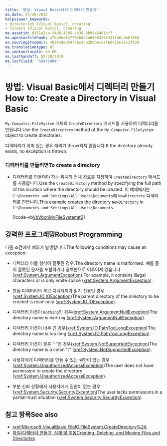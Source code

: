 ```yaml
---
title: '방법: Visual Basic에서 디렉터리 만들기'
ms.date: 07/20/2015
helpviewer_keywords:
- directories [Visual Basic], creating
- folders [Visual Basic], creating
ms.assetid: 0351a2ca-24d8-43b5-bb39-9b99e6401cff
ms.openlocfilehash: a7ba9ea1e7762b0a4a6660339c331fa6cdeb7858
ms.sourcegitcommit: 40364ded04fa6cdcb2b6beca7f68412e2e12f633
ms.translationtype: HT
ms.contentlocale: ko-KR
ms.lasthandoff: 02/28/2019
ms.locfileid: "56976904"
---
```

# <a name="how-to-create-a-directory-in-visual-basic"></a><span data-ttu-id="4dc88-102">방법: Visual Basic에서 디렉터리 만들기</span><span class="sxs-lookup"><span data-stu-id="4dc88-102">How to: Create a Directory in Visual Basic</span></span>
<span data-ttu-id="4dc88-103">`My.Computer.FileSystem` 개체의 `CreateDirectory` 메서드를 사용하여 디렉터리를 만듭니다.</span><span class="sxs-lookup"><span data-stu-id="4dc88-103">Use the `CreateDirectory` method of the `My.Computer.FileSystem` object to create directories.</span></span>  
  
 <span data-ttu-id="4dc88-104">디렉터리가 이미 있는 경우 예외가 throw되지 않습니다.</span><span class="sxs-lookup"><span data-stu-id="4dc88-104">If the directory already exists, no exception is thrown.</span></span>  
  
### <a name="to-create-a-directory"></a><span data-ttu-id="4dc88-105">디렉터리를 만들려면</span><span class="sxs-lookup"><span data-stu-id="4dc88-105">To create a directory</span></span>  
  
-   <span data-ttu-id="4dc88-106">디렉터리를 만들어야 하는 위치의 전체 경로를 지정하여 `CreateDirectory` 메서드를 사용합니다.</span><span class="sxs-lookup"><span data-stu-id="4dc88-106">Use the `CreateDirectory` method by specifying the full path of the location where the directory should be created.</span></span> <span data-ttu-id="4dc88-107">이 예제에서는 `C:\Documents and Settings\All Users\Documents`에 `NewDirectory` 디렉터리를 만듭니다.</span><span class="sxs-lookup"><span data-stu-id="4dc88-107">This example creates the directory `NewDirectory` in `C:\Documents and Settings\All Users\Documents`.</span></span>  
  
     [!code-vb[VbVbcnMyFileSystem#2](~/samples/snippets/visualbasic/VS_Snippets_VBCSharp/VbVbcnMyFileSystem/VB/Class1.vb#2)]  
  
## <a name="robust-programming"></a><span data-ttu-id="4dc88-108">강력한 프로그래밍</span><span class="sxs-lookup"><span data-stu-id="4dc88-108">Robust Programming</span></span>  
 <span data-ttu-id="4dc88-109">다음 조건에서 예외가 발생합니다.</span><span class="sxs-lookup"><span data-stu-id="4dc88-109">The following conditions may cause an exception:</span></span>  
  
-   <span data-ttu-id="4dc88-110">디렉터리 이름 형식이 잘못된 경우.</span><span class="sxs-lookup"><span data-stu-id="4dc88-110">The directory name is malformed.</span></span> <span data-ttu-id="4dc88-111">예를 들어 잘못된 문자를 포함하거나 공백만으로 이루어져 있습니다(<xref:System.ArgumentException>).</span><span class="sxs-lookup"><span data-stu-id="4dc88-111">For example, it contains illegal characters or is only white space (<xref:System.ArgumentException>).</span></span>  
  
-   <span data-ttu-id="4dc88-112">만들 디렉터리의 부모 디렉터리가 읽기 전용인 경우(<xref:System.IO.IOException>)</span><span class="sxs-lookup"><span data-stu-id="4dc88-112">The parent directory of the directory to be created is read-only (<xref:System.IO.IOException>).</span></span>  
  
-   <span data-ttu-id="4dc88-113">디렉터리 이름이 `Nothing`인 경우(<xref:System.ArgumentNullException>)</span><span class="sxs-lookup"><span data-stu-id="4dc88-113">The directory name is `Nothing` (<xref:System.ArgumentNullException>).</span></span>  
  
-   <span data-ttu-id="4dc88-114">디렉터리 이름이 너무 긴 경우(<xref:System.IO.PathTooLongException>)</span><span class="sxs-lookup"><span data-stu-id="4dc88-114">The directory name is too long (<xref:System.IO.PathTooLongException>).</span></span>  
  
-   <span data-ttu-id="4dc88-115">디렉터리 이름이 콜론 “:”인 경우(<xref:System.NotSupportedException>)</span><span class="sxs-lookup"><span data-stu-id="4dc88-115">The directory name is a colon ":" (<xref:System.NotSupportedException>).</span></span>  
  
-   <span data-ttu-id="4dc88-116">사용자에게 디렉터리를 만들 수 있는 권한이 없는 경우(<xref:System.UnauthorizedAccessException>)</span><span class="sxs-lookup"><span data-stu-id="4dc88-116">The user does not have permission to create the directory (<xref:System.UnauthorizedAccessException>).</span></span>  
  
-   <span data-ttu-id="4dc88-117">부분 신뢰 상황에서 사용자에게 권한이 없는 경우(<xref:System.Security.SecurityException>)</span><span class="sxs-lookup"><span data-stu-id="4dc88-117">The user lacks permissions in a partial-trust situation (<xref:System.Security.SecurityException>).</span></span>  
  
## <a name="see-also"></a><span data-ttu-id="4dc88-118">참고 항목</span><span class="sxs-lookup"><span data-stu-id="4dc88-118">See also</span></span>
- <xref:Microsoft.VisualBasic.FileIO.FileSystem.CreateDirectory%2A>
- [<span data-ttu-id="4dc88-119">파일/디렉터리 만들기, 삭제 및 이동</span><span class="sxs-lookup"><span data-stu-id="4dc88-119">Creating, Deleting, and Moving Files and Directories</span></span>](../../../../visual-basic/developing-apps/programming/drives-directories-files/creating-deleting-and-moving-files-and-directories.md)
